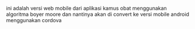 ini adalah versi web mobile dari aplikasi kamus obat menggunakan algoritma boyer moore
dan nantinya akan di convert ke versi mobile android menggunakan cordova